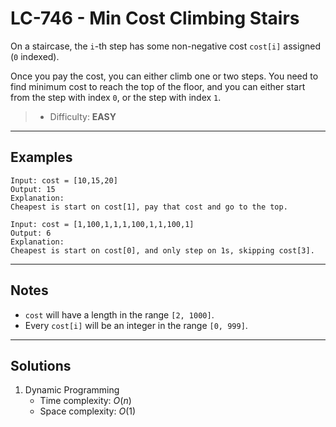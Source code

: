# LC-746 - Min Cost Climbing Stairs

On a staircase, the `i`-th step has some non-negative cost `cost[i]` assigned (`0` indexed).

Once you pay the cost, you can either climb one or two steps. You need to find minimum cost to reach the top of the floor, and you can either start from the step with index `0`, or the step with index `1`.

> * Difficulty: **EASY**

---
## Examples

```
Input: cost = [10,15,20]
Output: 15
Explanation:
Cheapest is start on cost[1], pay that cost and go to the top.
```

```
Input: cost = [1,100,1,1,1,100,1,1,100,1]
Output: 6
Explanation:
Cheapest is start on cost[0], and only step on 1s, skipping cost[3].
```

---
## Notes

* `cost` will have a length in the range `[2, 1000]`.
* Every `cost[i]` will be an integer in the range `[0, 999]`.

---
## Solutions

1. Dynamic Programming
    * Time complexity: $O(n)$
    * Space complexity: $O(1)$